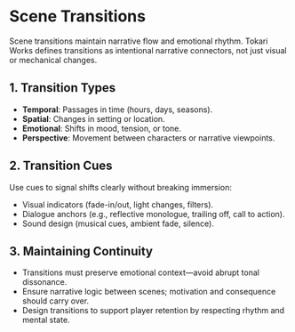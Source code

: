 # Scene Transitions

Scene transitions maintain narrative flow and emotional rhythm. Tokari Works defines transitions as intentional narrative connectors, not just visual or mechanical changes.

## 1. Transition Types

- **Temporal**: Passages in time (hours, days, seasons).  
- **Spatial**: Changes in setting or location.  
- **Emotional**: Shifts in mood, tension, or tone.  
- **Perspective**: Movement between characters or narrative viewpoints.

## 2. Transition Cues

Use cues to signal shifts clearly without breaking immersion:

- Visual indicators (fade-in/out, light changes, filters).  
- Dialogue anchors (e.g., reflective monologue, trailing off, call to action).  
- Sound design (musical cues, ambient fade, silence).

## 3. Maintaining Continuity

- Transitions must preserve emotional context—avoid abrupt tonal dissonance.  
- Ensure narrative logic between scenes; motivation and consequence should carry over.  
- Design transitions to support player retention by respecting rhythm and mental state.
